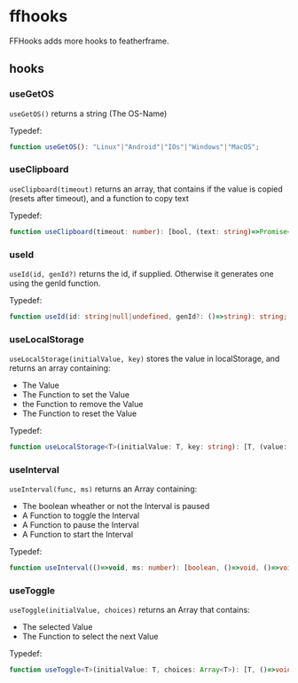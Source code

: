 # ffhooks

FFHooks adds more hooks to featherframe.

## hooks


### useGetOS
`useGetOS()` returns a string (The OS-Name)

Typedef:
```ts
function useGetOS(): "Linux"|"Android"|"IOs"|"Windows"|"MacOS";
```

### useClipboard
`useClipboard(timeout)` returns an array, that contains if the value is copied (resets after timeout), and a function to copy text

Typedef:
```ts
function useClipboard(timeout: number): [bool, (text: string)=>Promise<void>];
```


### useId
`useId(id, genId?)` returns the id, if supplied. Otherwise it generates one using the genId function.

Typedef:
```ts
function useId(id: string|null|undefined, genId?: ()=>string): string;
```

### useLocalStorage
`useLocalStorage(initialValue, key)` stores the value in localStorage, and returns an array containing:
- The Value
- The Function to set the Value
- the Function to remove the Value
- The Function to reset the Value

Typedef:
```ts
function useLocalStorage<T>(initialValue: T, key: string): [T, (value: T)=>void, ()=>void, ()=>void];
```

### useInterval
`useInterval(func, ms)` returns an Array containing:
- The boolean wheather or not the Interval is paused
- A Function to toggle the Interval
- A Function to pause the Interval
- A Function to start the Interval

Typedef:
```ts
function useInterval(()=>void, ms: number): [boolean, ()=>void, ()=>void, ()=>void];
```

### useToggle
`useToggle(initialValue, choices)` returns an Array that contains:
- The selected Value
- The Function to select the next Value

Typedef:
```ts
function useToggle<T>(initialValue: T, choices: Array<T>): [T, ()=>void];
```
